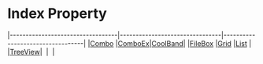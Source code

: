 <h1 class="heading"><span class="name">Index Property</span></h1>

|----------------------------------|--------------------------------|----------------------------------|
|[Combo](../objects/combo.md)      |[ComboEx](../objects/comboex.md)|[CoolBand](../objects/coolband.md)|
|[FileBox](../objects/filebox.md)  |[Grid](../objects/grid.md)      |[List](../objects/list.md)        |
|[TreeView](../objects/treeview.md)|&nbsp;                          |&nbsp;                            |
